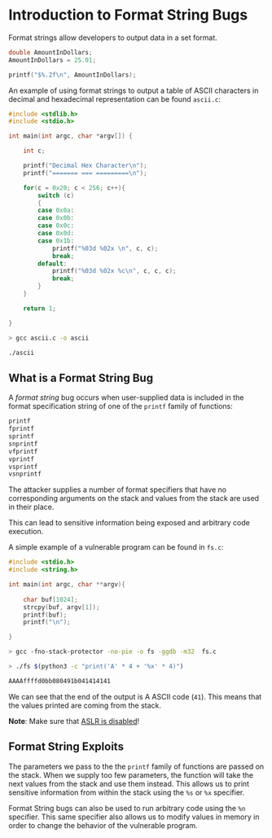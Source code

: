 # Introduction to Format String Bugs

Format strings allow developers to output data in a set format.

```c
double AmountInDollars;
AmountInDollars = 25.01;

printf("$%.2f\n", AmountInDollars);
```

An example of using format strings to output a table of ASCII characters in decimal and hexadecimal representation can be found `ascii.c`:


```c title="ascii.c"
#include <stdlib.h>
#include <stdio.h>

int main(int argc, char *argv[]) {

    int c;

    printf("Decimal Hex Character\n");
    printf("======= === =========\n");

    for(c = 0x20; c < 256; c++){
        switch (c)
        {
        case 0x0a:
        case 0x0b:
        case 0x0c:
        case 0x0d:
        case 0x1b:
            printf("%03d %02x \n", c, c);
            break;
        default:
            printf("%03d %02x %c\n", c, c, c);
            break;
        }
    }

    return 1;

}
```


```bash
> gcc ascii.c -o ascii

./ascii
```


## What is a Format String Bug

A _format string_ bug occurs when user-supplied data is included in the format specification string of one of the `printf` family of functions:

```c
printf
fprintf
sprintf
snprintf
vfprintf
vprintf
vsprintf
vsnprintf
```

The attacker supplies a number of format specifiers that have no corresponding arguments on the stack and values from the stack are used in their place.

This can lead to sensitive information being exposed and arbitrary code execution.

A simple example of a vulnerable program can be found in `fs.c`:

```c title="fs.c"
#include <stdio.h>
#include <string.h>

int main(int argc, char **argv){
    
    char buf[1024];
    strcpy(buf, argv[1]);
    printf(buf);
    printf("\n");

}

```


```bash
> gcc -fno-stack-protector -no-pie -o fs -ggdb -m32  fs.c

> ./fs $(python3 -c "print('A' * 4 + '%x' * 4)")

AAAAffffd0bb080491b041414141
```

We can see that the end of the output is A ASCII code (`41`). This means that the values printed are coming from the stack.

**Note**: Make sure that [ASLR is disabled](https://askubuntu.com/a/318476/201134)!

## Format String Exploits

The parameters we pass to the the `printf` family of functions are passed on the stack. When we supply too few parameters, the function will take the next values from the stack and use them instead. This allows us to print sensitive information from within the stack using the `%s` or `%x` specifier.

Format String bugs can also be used to run arbitrary code using the `%n` specifier. This same specifier also allows us to modify values in memory in order to change the behavior of the vulnerable program.
